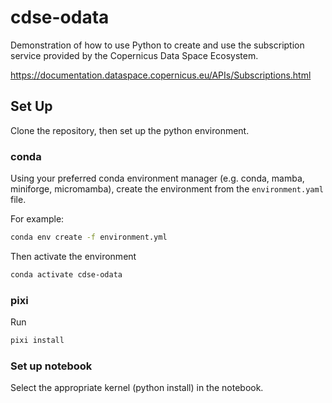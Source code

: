 # cdse-odata
Demonstration of how to use Python to create and use the subscription service provided by the Copernicus Data Space Ecosystem.

https://documentation.dataspace.copernicus.eu/APIs/Subscriptions.html

## Set Up

Clone the repository, then set up the python environment.

### conda
Using your preferred conda environment manager (e.g. conda, mamba, miniforge, micromamba), create the environment from the `environment.yaml` file.

For example:
```bash
conda env create -f environment.yml
```

Then activate the environment
```bash
conda activate cdse-odata
```

### pixi

Run
```bash
pixi install
```

### Set up notebook
Select the appropriate kernel (python install) in the notebook.
